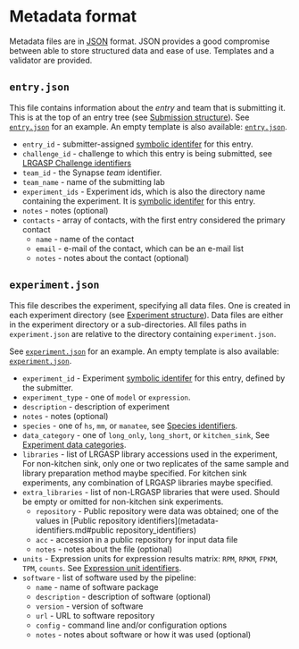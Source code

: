 # Metadata format

Metadata files are in [JSON](https://www.json.org/json-en.html) format.  JSON
provides a good compromise between able to store structured data and ease of
use.  Templates and a validator are provided.

## ``entry.json``

This file contains information about the *entry* and team that is submitting
it.  This is at the top of an entry tree (see [Submission structure](submission.md)).
See [``entry.json``](../examples/darwin_lab/iso_detect_ref_ont_drna/entry.json) for an example.  An empty
template is also available: [``entry.json``](../templates/entry.json).

* ``entry_id`` - submitter-assigned [symbolic identifer](metadata-identifiers.md#symbolic-identifiers) for this entry.
* ``challenge_id`` - challenge to which this entry is being submitted, see [LRGASP Challenge identifiers](metadata-identifiers.md#LRGASP_Challenge_identifiers)
* ``team_id`` - the Synapse *team* identifier.
* ``team_name`` - name of the submitting lab
* ``experiment_ids`` - Experiment ids, which is also the directory name containing the
  experiment.  It is [symbolic identifer](metadata-identifiers.md#symbolic-identifiers) for this entry.
* ``notes`` - notes (optional)
* ``contacts`` - array of contacts, with the first entry considered the primary contact
  * ``name`` - name of the contact
  * ``email`` - e-mail of the contact, which can be an e-mail list
  * ``notes`` - notes about the contact (optional)

## ``experiment.json``

This file describes the experiment, specifying all data files.  One is created
in each experiment directory (see [Experiment structure](submission.md#experiment-structure)).
Data files are either in the experiment directory or a sub-directories.  All files paths in
``experiment.json`` are relative to the directory containing ``experiment.json``.

See [``experiment.json``](../examples/darwin_lab/iso_detect_ref_ont_drna/drnaA/experiment.json) for an example.
An empty template is also available: [``experiment.json``](../templates/experiment.json).

* ``experiment_id`` -  Experiment [symbolic identifer](metadata-identifiers.md#symbolic-identifiers) for this entry, defined by the submitter.
* ``experiment_type`` - one of ``model`` or ``expression``.
* ``description`` - description of experiment
* ``notes`` - notes (optional)
* ``species`` - one of ``hs``, ``mm``, or ``manatee``, see [Species identifiers](metadata-identifiers.md#species_identifiers).
* ``data_category`` - one of ``long_only``, ``long_short``, or ``kitchen_sink``, See [Experiment data categories](metadata-identifiers.md#Experiment_data_categories).
* ``libraries`` - list of LRGASP library accessions used in the experiment,  For non-kitchen sink, only one or two replicates of the same sample and library preparation method maybe specified.  For kitchen sink experiments, any combination of LRGASP libraries maybe specified.
* ``extra_libraries`` - list of non-LRGASP libraries that were used.  Should be empty or omitted for non-kitchen sink experiments.
  * ``repository`` - Public repository were data was obtained; one of the values in
    [Public repository identifiers](metadata-identifiers.md#public repository_identifiers)
  * ``acc`` - accession in a public repository for input data file
  * ``notes`` - notes about the file (optional)
* ``units`` - Expression units for expression results matrix: ``RPM``, ``RPKM``, ``FPKM``, ``TPM``, ``counts``.  See [Expression unit identifiers](metadata-identifiers.md#expression_unit_identifiers).
* ``software`` - list of software used by the pipeline:
  * ``name`` - name of software package
  * ``description`` - description of software (optional)
  * ``version`` - version of software
  * ``url`` - URL to software repository
  * ``config`` - command line and/or configuration options
  * ``notes`` - notes about software or how it was used (optional)

